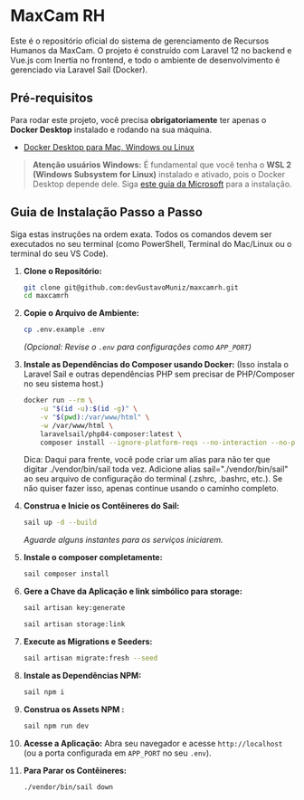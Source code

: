 # MaxCam RH
Este é o repositório oficial do sistema de gerenciamento de Recursos Humanos da MaxCam. O projeto é construído com Laravel 12 no backend e Vue.js com Inertia no frontend, e todo o ambiente de desenvolvimento é gerenciado via Laravel Sail (Docker).
## Pré-requisitos

Para rodar este projeto, você precisa **obrigatoriamente** ter apenas o **Docker Desktop** instalado e rodando na sua máquina.

* [Docker Desktop para Mac, Windows ou Linux](https://www.docker.com/products/docker-desktop/)

> **Atenção usuários Windows:** É fundamental que você tenha o **WSL 2 (Windows Subsystem for Linux)** instalado e ativado, pois o Docker Desktop depende dele. Siga [este guia da Microsoft](https://docs.microsoft.com/pt-br/windows/wsl/install) para a instalação.

## Guia de Instalação Passo a Passo

Siga estas instruções na ordem exata. Todos os comandos devem ser executados no seu terminal (como PowerShell, Terminal do Mac/Linux ou o terminal do seu VS Code).
1. **Clone o Repositório:**
    ```bash
    git clone git@github.com:devGustavoMuniz/maxcamrh.git
    cd maxcamrh
    ```

2.  **Copie o Arquivo de Ambiente:**
    ```bash
    cp .env.example .env
    ```
    *(Opcional: Revise o `.env` para configurações como `APP_PORT`)*


3.  **Instale as Dependências do Composer usando Docker:**
    (Isso instala o Laravel Sail e outras dependências PHP sem precisar de PHP/Composer no seu sistema host.)
    ```bash
    docker run --rm \
        -u "$(id -u):$(id -g)" \
        -v "$(pwd):/var/www/html" \
        -w /var/www/html \
        laravelsail/php84-composer:latest \
        composer install --ignore-platform-reqs --no-interaction --no-plugins --no-scripts --prefer-dist
    ```

    Dica: Daqui para frente, você pode criar um alias para não ter que digitar ./vendor/bin/sail toda vez. Adicione alias sail="./vendor/bin/sail" ao seu arquivo de configuração do terminal (.zshrc, .bashrc, etc.). Se não quiser fazer isso, apenas continue usando o caminho completo.


4.  **Construa e Inicie os Contêineres do Sail:**
    ```bash
    sail up -d --build
    ```
    *Aguarde alguns instantes para os serviços iniciarem.*


5. **Instale o composer completamente:**
    ```bash
    sail composer install
    ```

6. **Gere a Chave da Aplicação e link simbólico para storage:**
    ```bash
    sail artisan key:generate
    
    sail artisan storage:link
    ```

7. **Execute as Migrations e Seeders:**
    ```bash
    sail artisan migrate:fresh --seed
    ```

8. **Instale as Dependências NPM:**
    ```bash
    sail npm i
    ```

9. **Construa os Assets NPM :**
    ```bash
    sail npm run dev
    ```

10. **Acesse a Aplicação:**
    Abra seu navegador e acesse `http://localhost` (ou a porta configurada em `APP_PORT` no seu `.env`).


11. **Para Parar os Contêineres:**
    ```bash
    ./vendor/bin/sail down
    ```
